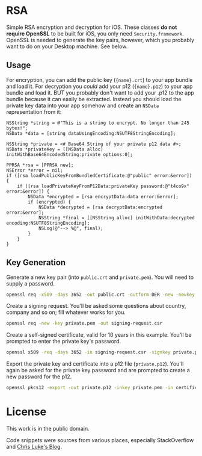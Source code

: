 RSA
===

Simple RSA encryption and decryption for iOS.
These classes **do not require OpenSSL** to be built for iOS, you only need `Security.framework`.
OpenSSL is needed to generate the key pairs, however, which you probably want to do on your Desktop machine.
See below.


Usage
-----

For encryption, you can add the public key (`{name}.crt`) to your app bundle and load it.
For decryption you _could_ add your p12 (`{name}.p12`) to your app bundle and load it.
BUT you probably don't want to add your .p12 to the app bundle because it can easily be extracted.
Instead you should load the private key data into your app somehow and create an `NSData` representation from it:

```obj-c
NSString *string = @"This is a string to encrypt. No longer than 245 bytes!";
NSData *data = [string dataUsingEncoding:NSUTF8StringEncoding];

NSString *private = <# Base64 String of your private p12 data #>;
NSData *privateKey = [[NSData alloc] initWithBase64EncodedString:private options:0];

PPRSA *rsa = [PPRSA new];
NSError *error = nil;
if ([rsa loadPublicKeyFromBundledCertificate:@"public" error:&error]) {
    if ([rsa loadPrivateKeyFromP12Data:privateKey password:@"t4co9x" error:&error]) {
        NSData *encrypted = [rsa encryptData:data error:&error];
        if (encrypted) {
            NSData *decrypted = [rsa decryptData:encrypted error:&error];
            NSString *final = [[NSString alloc] initWithData:decrypted encoding:NSUTF8StringEncoding];
            NSLog(@"--> %@", final);
        }
    }
}
```


Key Generation
--------------

Generate a new key pair (into `public.crt` and `private.pem`).
You will need to supply a password.

```bash
openssl req -x509 -days 3652 -out public.crt -outform DER -new -newkey rsa:2048 -keyout private.pem
```

Create a signing request.
You'll be asked some questions about country, company and so on; fill whatever works for you.

```bash
openssl req -new -key private.pem -out signing-request.csr
```

Create a self-signed certificate, valid for 10 years in this example.
You'll be prompted to enter the private key's password.

```bash
openssl x509 -req -days 3652 -in signing-request.csr -signkey private.pem -out certificate.crt
```

Export the private key and certificate into a p12 file (`private.p12`).
You'll again be asked for the private key password and are prompted to create a new password for the p12.

```bash
openssl pkcs12 -export -out private.p12 -inkey private.pem -in certificate.crt
```


License
=======

This work is in the public domain.

Code snippets were sources from various places, especially StackOverflow and [Chris Luke's Blog](http://blog.flirble.org/2011/01/05/rsa-public-key-openssl-ios/#its-all-in-the-format).
